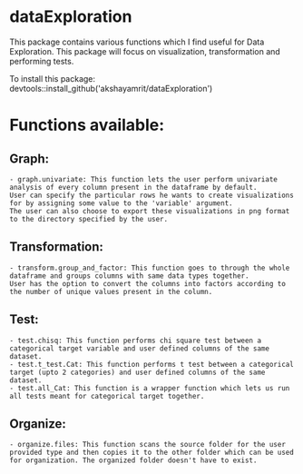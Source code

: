 # dataExploration
This package contains various functions which I find useful for Data Exploration. This package will focus on visualization, transformation and performing tests.

To install this package: devtools::install_github('akshayamrit/dataExploration')

# Functions available:
  ## Graph:
    - graph.univariate: This function lets the user perform univariate analysis of every column present in the dataframe by default. 
    User can specify the particular rows he wants to create visualizations for by assigning some value to the 'variable' argument. 
    The user can also choose to export these visualizations in png format to the directory specified by the user.
  ## Transformation:
    - transform.group_and_factor: This function goes to through the whole dataframe and groups columns with same data types together. 
    User has the option to convert the columns into factors according to the number of unique values present in the column.
  ## Test:
    - test.chisq: This function performs chi square test between a categorical target variable and user defined columns of the same dataset.
    - test.t_test.Cat: This function performs t test between a categorical target (upto 2 categories) and user defined columns of the same dataset.
    - test.all_Cat: This function is a wrapper function which lets us run all tests meant for categorical target together.
  ## Organize:
    - organize.files: This function scans the source folder for the user provided type and then copies it to the other folder which can be used for organization. The organized folder doesn't have to exist.
